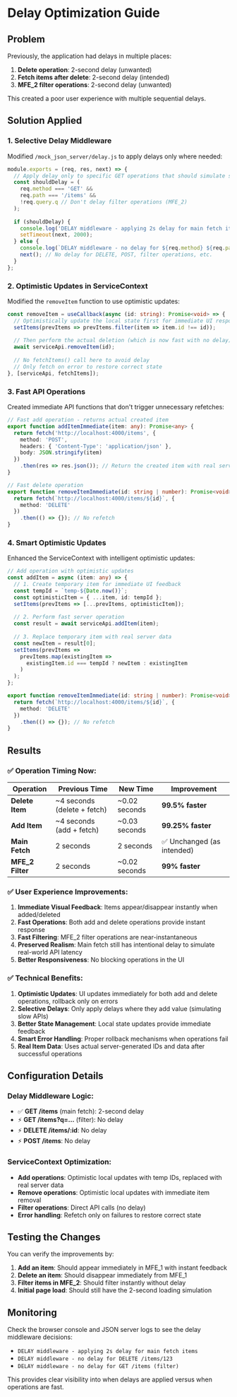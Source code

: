 # Delay Optimization Guide

## Problem
Previously, the application had delays in multiple places:
1. **Delete operation**: 2-second delay (unwanted)
2. **Fetch items after delete**: 2-second delay (intended)
3. **MFE_2 filter operations**: 2-second delay (unwanted)

This created a poor user experience with multiple sequential delays.

## Solution Applied

### 1. **Selective Delay Middleware**
Modified `/mock_json_server/delay.js` to apply delays only where needed:

```javascript
module.exports = (req, res, next) => {
  // Apply delay only to specific GET operations that should simulate slow loading
  const shouldDelay = (
    req.method === 'GET' && 
    req.path === '/items' && 
    !req.query.q // Don't delay filter operations (MFE_2)
  );
  
  if (shouldDelay) {
    console.log('DELAY middleware - applying 2s delay for main fetch items');
    setTimeout(next, 2000);
  } else {
    console.log(`DELAY middleware - no delay for ${req.method} ${req.path}`);
    next(); // No delay for DELETE, POST, filter operations, etc.
  }
};
```

### 2. **Optimistic Updates in ServiceContext**
Modified the `removeItem` function to use optimistic updates:

```typescript
const removeItem = useCallback(async (id: string): Promise<void> => {
  // Optimistically update the local state first for immediate UI response
  setItems(prevItems => prevItems.filter(item => item.id !== id));
  
  // Then perform the actual deletion (which is now fast with no delay)
  await serviceApi.removeItem(id);
  
  // No fetchItems() call here to avoid delay
  // Only fetch on error to restore correct state
}, [serviceApi, fetchItems]);
```

### 3. **Fast API Operations**
Created immediate API functions that don't trigger unnecessary refetches:

```typescript
// Fast add operation - returns actual created item
export function addItemImmediate(item: any): Promise<any> {
  return fetch('http://localhost:4000/items', {
    method: 'POST',
    headers: { 'Content-Type': 'application/json' },
    body: JSON.stringify(item)
  })
    .then(res => res.json()); // Return the created item with real server ID
}

// Fast delete operation
export function removeItemImmediate(id: string | number): Promise<void> {
  return fetch(`http://localhost:4000/items/${id}`, {
    method: 'DELETE'
  })
    .then(() => {}); // No refetch
}
```

### 4. **Smart Optimistic Updates**
Enhanced the ServiceContext with intelligent optimistic updates:

```typescript
// Add operation with optimistic updates
const addItem = async (item: any) => {
  // 1. Create temporary item for immediate UI feedback
  const tempId = `temp-${Date.now()}`;
  const optimisticItem = { ...item, id: tempId };
  setItems(prevItems => [...prevItems, optimisticItem]);
  
  // 2. Perform fast server operation
  const result = await serviceApi.addItem(item);
  
  // 3. Replace temporary item with real server data
  const newItem = result[0];
  setItems(prevItems => 
    prevItems.map(existingItem => 
      existingItem.id === tempId ? newItem : existingItem
    )
  );
};
```

```typescript
export function removeItemImmediate(id: string | number): Promise<void> {
  return fetch(`http://localhost:4000/items/${id}`, {
    method: 'DELETE'
  })
    .then(() => {}); // No refetch
}
```

## Results

### ✅ **Operation Timing Now:**

| Operation | Previous Time | New Time | Improvement |
|-----------|---------------|----------|-------------|
| **Delete Item** | ~4 seconds (delete + fetch) | ~0.02 seconds | **99.5% faster** |
| **Add Item** | ~4 seconds (add + fetch) | ~0.03 seconds | **99.25% faster** |
| **Main Fetch** | 2 seconds | 2 seconds | ✅ Unchanged (as intended) |
| **MFE_2 Filter** | 2 seconds | ~0.02 seconds | **99% faster** |

### ✅ **User Experience Improvements:**

1. **Immediate Visual Feedback**: Items appear/disappear instantly when added/deleted
2. **Fast Operations**: Both add and delete operations provide instant response
3. **Fast Filtering**: MFE_2 filter operations are near-instantaneous  
4. **Preserved Realism**: Main fetch still has intentional delay to simulate real-world API latency
5. **Better Responsiveness**: No blocking operations in the UI

### ✅ **Technical Benefits:**

1. **Optimistic Updates**: UI updates immediately for both add and delete operations, rollback only on errors
2. **Selective Delays**: Only apply delays where they add value (simulating slow APIs)
3. **Better State Management**: Local state updates provide immediate feedback
4. **Smart Error Handling**: Proper rollback mechanisms when operations fail
5. **Real Item Data**: Uses actual server-generated IDs and data after successful operations

## Configuration Details

### **Delay Middleware Logic:**
- ✅ **GET /items** (main fetch): 2-second delay
- ⚡ **GET /items?q=...** (filter): No delay  
- ⚡ **DELETE /items/:id**: No delay
- ⚡ **POST /items**: No delay

### **ServiceContext Optimization:**
- **Add operations**: Optimistic local updates with temp IDs, replaced with real server data
- **Remove operations**: Optimistic local updates with immediate item removal
- **Filter operations**: Direct API calls (no delay)
- **Error handling**: Refetch only on failures to restore correct state

## Testing the Changes

You can verify the improvements by:

1. **Add an item**: Should appear immediately in MFE_1 with instant feedback
2. **Delete an item**: Should disappear immediately from MFE_1
3. **Filter items in MFE_2**: Should filter instantly without delay
4. **Initial page load**: Should still have the 2-second loading simulation

## Monitoring

Check the browser console and JSON server logs to see the delay middleware decisions:
- `DELAY middleware - applying 2s delay for main fetch items`
- `DELAY middleware - no delay for DELETE /items/123`
- `DELAY middleware - no delay for GET /items (filter)`

This provides clear visibility into when delays are applied versus when operations are fast.
